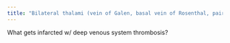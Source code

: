 ```yaml
---
title: "Bilateral thalami (vein of Galen, basal vein of Rosenthal, paired internal cerebral veins)"
---
```

What gets infarcted w/ deep venous system thrombosis?

